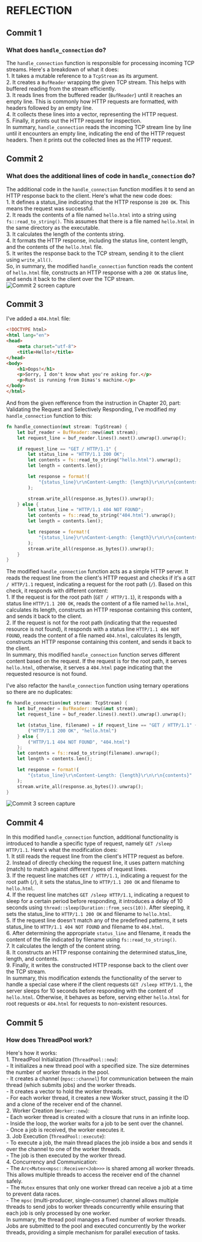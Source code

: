 # REFLECTION  

## Commit 1   
### What does ```handle_connection``` do?  
The ```handle_connection``` function is responsible for processing incoming TCP streams. Here's a breakdown of what it does:  
    1. It takes a mutable reference to a ```TcpStream``` as its argument.  
    2. It creates a ```BufReader``` wrapping the given TCP stream. This helps with buffered reading from the stream efficiently.  
    3. It reads lines from the buffered reader (```BufReader```) until it reaches an empty line. This is commonly how HTTP requests are formatted, with headers followed by an empty line.  
    4. It collects these lines into a vector, representing the HTTP request.  
    5. Finally, it prints out the HTTP request for inspection.  
In summary, ```handle_connection``` reads the incoming TCP stream line by line until it encounters an empty line, indicating the end of the HTTP request headers. Then it prints out the collected lines as the HTTP request.  

## Commit 2  
### What does the additional lines of code in ```handle_connection``` do?  
The additional code in the ```handle_connection``` function modifies it to send an HTTP response back to the client. Here's what the new code does:  
    1. It defines a status_line indicating that the HTTP response is ```200 OK```. This means the request was successful.  
    2. It reads the contents of a file named ```hello.html``` into a string using ```fs::read_to_string()```. This assumes that there is a file named ```hello.html``` in the same directory as the executable.  
    3. It calculates the length of the contents string.  
    4. It formats the HTTP response, including the status line, content length, and the contents of the ```hello.html``` file.  
    5. It writes the response back to the TCP stream, sending it to the client using ```write_all()```.  
So, in summary, the modified ```handle_connection``` function reads the content of ```hello.html``` file, constructs an HTTP response with a ```200 OK``` status line, and sends it back to the client over the TCP stream.  
![Commit 2 screen capture](/assets/images/commit2.png)  

## Commit 3  
I've added a ```404.html``` file:  
```html
<!DOCTYPE html>
<html lang="en">
<head>
    <meta charset="utf-8">
    <title>Hello!</title>
</head>
<body>
    <h1>Oops!</h1>
    <p>Sorry, I don't know what you're asking for.</p>
    <p>Rust is running from Dimas's machine.</p>
</body>
</html>
```  

And from the given refference from the instruction in Chapter 20, part: Validating the Request and Selectively Responding, I've modified my ```handle_connection``` function to this:  
```rust
fn handle_connection(mut stream: TcpStream) { 
    let buf_reader = BufReader::new(&mut stream);
    let request_line = buf_reader.lines().next().unwrap().unwrap();

    if request_line == "GET / HTTP/1.1" {
        let status_line = "HTTP/1.1 200 OK";
        let contents = fs::read_to_string("hello.html").unwrap();
        let length = contents.len();

        let response = format!(
            "{status_line}\r\nContent-Length: {length}\r\n\r\n{contents}"
        );

        stream.write_all(response.as_bytes()).unwrap();
    } else {
        let status_line = "HTTP/1.1 404 NOT FOUND";
        let contents = fs::read_to_string("404.html").unwrap();
        let length = contents.len();

        let response = format!(
            "{status_line}\r\nContent-Length: {length}\r\n\r\n{contents}"
        );
        stream.write_all(response.as_bytes()).unwrap();
    }
}
```  
The modified ```handle_connection``` function acts as a simple HTTP server. It reads the request line from the client's HTTP request and checks if it's a ```GET / HTTP/1.1``` request, indicating a request for the root path (```/```). Based on this check, it responds with different content:  
    1. If the request is for the root path (```GET / HTTP/1.1```), it responds with a status line ```HTTP/1.1 200 OK```, reads the content of a file named ```hello.html```, calculates its length, constructs an HTTP response containing this content, and sends it back to the client.  
    2. If the request is not for the root path (indicating that the requested resource is not found), it responds with a status line ```HTTP/1.1 404 NOT FOUND```, reads the content of a file named ```404.html```, calculates its length, constructs an HTTP response containing this content, and sends it back to the client.  
In summary, this modified ```handle_connection``` function serves different content based on the request. If the request is for the root path, it serves ```hello.html```, otherwise, it serves a ```404.html``` page indicating that the requested resource is not found.  

I've also refactor the ```handle_connection``` function using ternary operations so there are no duplicates:  
```rust
fn handle_connection(mut stream: TcpStream) { 
    let buf_reader = BufReader::new(&mut stream);
    let request_line = buf_reader.lines().next().unwrap().unwrap();

    let (status_line, filename) = if request_line == "GET / HTTP/1.1" {
        ("HTTP/1.1 200 OK", "hello.html")
    } else {
        ("HTTP/1.1 404 NOT FOUND", "404.html")
    };
    let contents = fs::read_to_string(filename).unwrap();
    let length = contents.len();

    let response = format!(
        "{status_line}\r\nContent-Length: {length}\r\n\r\n{contents}"
    );
    stream.write_all(response.as_bytes()).unwrap();
} 
```  
![Commit 3 screen capture](/assets/images/commit3.png)  

## Commit 4  
In this modified ```handle_connection``` function, additional functionality is introduced to handle a specific type of request, namely ```GET /sleep HTTP/1.1```. Here's what the modification does:  
    1. It still reads the request line from the client's HTTP request as before.  
    2. Instead of directly checking the request line, it uses pattern matching (match) to match against different types of request lines.  
    3. If the request line matches ```GET / HTTP/1.1```, indicating a request for the root path (```/```), it sets the status_line to ```HTTP/1.1 200 OK``` and filename to ```hello.html```.  
    4. If the request line matches ```GET /sleep HTTP/1.1```, indicating a request to sleep for a certain period before responding, it introduces a delay of 10 seconds using ```thread::sleep(Duration::from_secs(10))```. After sleeping, it sets the status_line to ```HTTP/1.1 200 OK``` and filename to ```hello.html```.  
    5. If the request line doesn't match any of the predefined patterns, it sets status_line to ```HTTP/1.1 404 NOT FOUND``` and filename to ```404.html```.  
    6. After determining the appropriate ```status_line``` and filename, it reads the content of the file indicated by filename using ```fs::read_to_string()```.  
    7. It calculates the length of the content string.  
    8. It constructs an HTTP response containing the determined status_line, length, and contents.  
    9. Finally, it writes the constructed HTTP response back to the client over the TCP stream.  
In summary, this modification extends the functionality of the server to handle a special case where if the client requests ```GET /sleep HTTP/1.1```, the server sleeps for 10 seconds before responding with the content of ```hello.html```. Otherwise, it behaves as before, serving either ```hello.html``` for root requests or ```404.html``` for requests to non-existent resources.  

## Commit 5  
### How does ThreadPool work?  
Here's how it works:  
    1. ThreadPool Initialization (```ThreadPool::new```):  
        - It initializes a new thread pool with a specified size. The size determines the number of worker threads in the pool.  
        - It creates a channel (```mpsc::channel```) for communication between the main thread (which submits jobs) and the worker threads.  
        - It creates a vector to hold the worker threads.  
        - For each worker thread, it creates a new Worker struct, passing it the ID and a clone of the receiver end of the channel.  
    2. Worker Creation (```Worker::new```):  
        - Each worker thread is created with a closure that runs in an infinite loop.  
        - Inside the loop, the worker waits for a job to be sent over the channel.  
        - Once a job is received, the worker executes it.  
    3. Job Execution (```ThreadPool::execute```):  
        - To execute a job, the main thread places the job inside a box and sends it over the channel to one of the worker threads.  
        - The job is then executed by the worker thread.  
    4. Concurrency and Communication:  
        - The ```Arc<Mutex<mpsc::Receiver<Job>>>``` is shared among all worker threads. This allows multiple threads to access the receiver end of the channel safely.  
        - The ```Mutex``` ensures that only one worker thread can receive a job at a time to prevent data races.  
        - The ```mpsc``` (multi-producer, single-consumer) channel allows multiple threads to send jobs to worker threads concurrently while ensuring that each job is only processed by one worker.  
In summary, the thread pool manages a fixed number of worker threads. Jobs are submitted to the pool and executed concurrently by the worker threads, providing a simple mechanism for parallel execution of tasks.  

